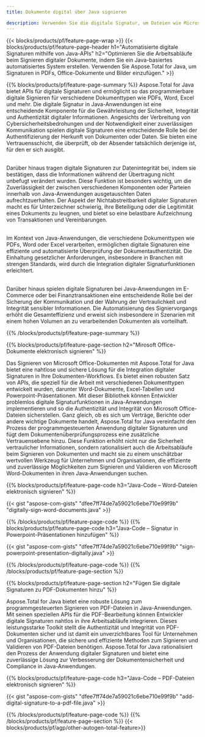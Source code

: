 ```yaml
---
title: Dokumente digital über Java signieren 

description: Verwenden Sie die digitale Signatur, um Dateien wie Microsoft Word, Excel, PowerPoint, PDF und Bilder über Ihre Java-Anwendung zu signieren. E-Signatur online per App hinzufügen.
---
```


{{< blocks/products/pf/feature-page-wrap >}}
{{< blocks/products/pf/feature-page-header h1="Automatisierte digitale Signaturen mithilfe von Java-APIs" h2="Optimieren Sie die Arbeitsabläufe beim Signieren digitaler Dokumente, indem Sie ein Java-basiertes automatisiertes System erstellen. Verwenden Sie Aspose.Total for Java, um Signaturen in PDFs, Office-Dokumente und Bilder einzufügen." >}}

{{% blocks/products/pf/feature-page-summary %}}
Aspose.Total for Java bietet APIs für digitale Signaturen und ermöglicht so das programmierbare digitale Signieren für verschiedene Dokumenttypen wie PDFs, Word, Excel und mehr. Die digitale Signatur in Java-Anwendungen ist eine entscheidende Komponente für die Gewährleistung der Sicherheit, Integrität und Authentizität digitaler Informationen. Angesichts der Verbreitung von Cybersicherheitsbedrohungen und der Notwendigkeit einer zuverlässigen Kommunikation spielen digitale Signaturen eine entscheidende Rolle bei der Authentifizierung der Herkunft von Dokumenten oder Daten. Sie bieten eine Vertrauensschicht, die überprüft, ob der Absender tatsächlich derjenige ist, für den er sich ausgibt. <br /><br />

Darüber hinaus tragen digitale Signaturen zur Datenintegrität bei, indem sie bestätigen, dass die Informationen während der Übertragung nicht unbefugt verändert wurden. Diese Funktion ist besonders wichtig, um die Zuverlässigkeit der zwischen verschiedenen Komponenten oder Parteien innerhalb von Java-Anwendungen ausgetauschten Daten aufrechtzuerhalten. Der Aspekt der Nichtabstreitbarkeit digitaler Signaturen macht es für Unterzeichner schwierig, ihre Beteiligung oder die Legitimität eines Dokuments zu leugnen, und bietet so eine belastbare Aufzeichnung von Transaktionen und Vereinbarungen. <br /><br />

Im Kontext von Java-Anwendungen, die verschiedene Dokumenttypen wie PDFs, Word oder Excel verarbeiten, ermöglichen digitale Signaturen eine effiziente und automatisierte Überprüfung der Dokumentauthentizität. Die Einhaltung gesetzlicher Anforderungen, insbesondere in Branchen mit strengen Standards, wird durch die Integration digitaler Signaturfunktionen erleichtert. <br /><br />

Darüber hinaus spielen digitale Signaturen bei Java-Anwendungen im E-Commerce oder bei Finanztransaktionen eine entscheidende Rolle bei der Sicherung der Kommunikation und der Wahrung der Vertraulichkeit und Integrität sensibler Informationen. Die Automatisierung des Signiervorgangs erhöht die Gesamteffizienz und erweist sich insbesondere in Szenarien mit einem hohen Volumen an zu verarbeitenden Dokumenten als vorteilhaft. 

{{% /blocks/products/pf/feature-page-summary  %}}

{{% blocks/products/pf/feature-page-section  h2="Mirosoft Office-Dokumente elektronisch signieren" %}}

Das Signieren von Microsoft Office-Dokumenten mit Aspose.Total for Java bietet eine nahtlose und sichere Lösung für die Integration digitaler Signaturen in Ihre Dokumenten-Workflows. Es bietet einen robusten Satz von APIs, die speziell für die Arbeit mit verschiedenen Dokumenttypen entwickelt wurden, darunter Word-Dokumente, Excel-Tabellen und Powerpoint-Präsentationen. Mit dieser Bibliothek können Entwickler problemlos digitale Signaturfunktionen in Java-Anwendungen implementieren und so die Authentizität und Integrität von Microsoft Office-Dateien sicherstellen. Ganz gleich, ob es sich um Verträge, Berichte oder andere wichtige Dokumente handelt, Aspose.Total for Java vereinfacht den Prozess der programmgesteuerten Anwendung digitaler Signaturen und fügt dem Dokumentenüberprüfungsprozess eine zusätzliche Vertrauensebene hinzu. Diese Funktion erhöht nicht nur die Sicherheit vertraulicher Informationen, sondern rationalisiert auch die Arbeitsabläufe beim Signieren von Dokumenten und macht sie zu einem unschätzbar wertvollen Werkzeug für Unternehmen und Organisationen, die effiziente und zuverlässige Möglichkeiten zum Signieren und Validieren von Microsoft Word-Dokumenten in ihren Java-Anwendungen suchen.

{{% blocks/products/pf/feature-page-code h3="Java-Code – Word-Dateien elektronisch signieren" %}}

{{< gist "aspose-com-gists" "dfee7ff74de7a59021c6ebe710e99f9b" "digitally-sign-word-documents.java" >}}

{{% /blocks/products/pf/feature-page-code  %}}
{{% blocks/products/pf/feature-page-code h3="Java-Code – Signatur in Powerpoint-Präsentationen hinzufügen" %}}

{{< gist "aspose-com-gists" "dfee7ff74de7a59021c6ebe710e99f9b" "sign-powerpoint-presentation-digitally.java" >}}

{{% /blocks/products/pf/feature-page-code  %}}
{{% /blocks/products/pf/feature-page-section %}}

{{% blocks/products/pf/feature-page-section  h2="Fügen Sie digitale Signaturen zu PDF-Dokumenten hinzu" %}}

Aspose.Total for Java bietet eine robuste Lösung zum programmgesteuerten Signieren von PDF-Dateien in Java-Anwendungen. Mit seinen speziellen APIs für die PDF-Bearbeitung können Entwickler digitale Signaturen nahtlos in ihre Arbeitsabläufe integrieren. Dieses leistungsstarke Toolkit stellt die Authentizität und Integrität von PDF-Dokumenten sicher und ist damit ein unverzichtbares Tool für Unternehmen und Organisationen, die sichere und effiziente Methoden zum Signieren und Validieren von PDF-Dateien benötigen. Aspose.Total for Java rationalisiert den Prozess der Anwendung digitaler Signaturen und bietet eine zuverlässige Lösung zur Verbesserung der Dokumentensicherheit und Compliance in Java-Anwendungen.

{{% blocks/products/pf/feature-page-code h3="Java-Code – PDF-Dateien elektronisch signieren" %}}

{{< gist "aspose-com-gists" "dfee7ff74de7a59021c6ebe710e99f9b" "add-digital-signature-to-a-pdf-file.java" >}}

{{% /blocks/products/pf/feature-page-code  %}}
{{% /blocks/products/pf/feature-page-section %}}
{{< blocks/products/pf/agp/other-autogen-total-feature>}}